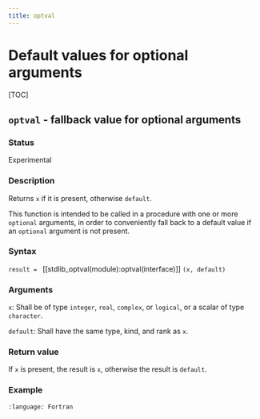 ```yaml
---
title: optval
---
```


# Default values for optional arguments

[TOC]

## `optval` - fallback value for optional arguments

### Status

Experimental

### Description

Returns `x` if it is present, otherwise `default`. 

This function is intended to be called in a procedure with one or more `optional` arguments, in order to conveniently fall back to a default value if an `optional` argument is not present.

### Syntax

`result = ` [[stdlib_optval(module):optval(interface)]] `(x, default)`

### Arguments

`x`: Shall be of type `integer`, `real`, `complex`, or `logical`, or a scalar of type `character`.

`default`: Shall have the same type, kind, and rank as `x`.

### Return value

If `x` is present, the result is `x`, otherwise the result is `default`.

### Example

```{literalinclude} ../../example/optval/example_optval.f90
:language: Fortran
```

